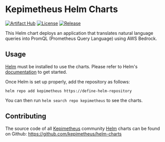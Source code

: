 # Kepimetheus Helm Charts

[![Artifact Hub](https://img.shields.io/endpoint?url=https://artifacthub.io/badge/repository/promql-translator)](https://artifacthub.io/packages/helm/kepimetheus/promql-translator)
[![License](https://img.shields.io/github/license/kepimetheus/helm-charts)](https://github.com/kepimetheus/helm-charts/blob/main/LICENSE)
[![Release](https://img.shields.io/github/v/release/kepimetheus/helm-charts)](https://github.com/kepimetheus/helm-charts/releases)

This Helm chart deploys an application that translates natural language queries into PromQL (Prometheus Query Language) using AWS Bedrock.

## Usage

[Helm](https://helm.sh) must be installed to use the charts.
Please refer to Helm's [documentation](https://helm.sh/docs/) to get started.

Once Helm is set up properly, add the repository as follows:

```shell
helm repo add kepimetheus https://define-helm-repository
```

You can then run `helm search repo kepimetheus` to see the charts.

## Contributing

The source code of all [Kepimetheus](https://kepimetheus.github.io/epimetheus.github.io/) community [Helm](https://helm.sh) charts can be found on Github: <https://github.com/kepimetheus/helm-charts>